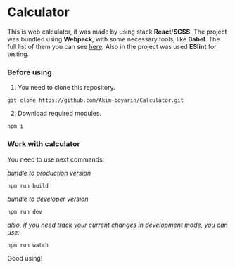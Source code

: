 # Calculator

This is web calculator, it was made by using stack **React**/**SCSS**. The project was bundled using **Webpack**, with some necessary tools, like **Babel**. The full list of them you can see [here](https://github.com/Akim-boyarin/Calculator/blob/master/package.json). Also in the project was used **ESlint** for testing.

### Before using
1. You need to clone this repository.
```
git clone https://github.com/Akim-boyarin/Calculator.git
```
2. Download required modules.
```
npm i
```
### Work with calculator
You need to use next commands:

*bundle to production version*
```
npm run build
```
*bundle to developer version*
```
npm run dev
```

*also, if you need track your current changes in development mode, you can use:*
```
npm run watch
```

Good using!
